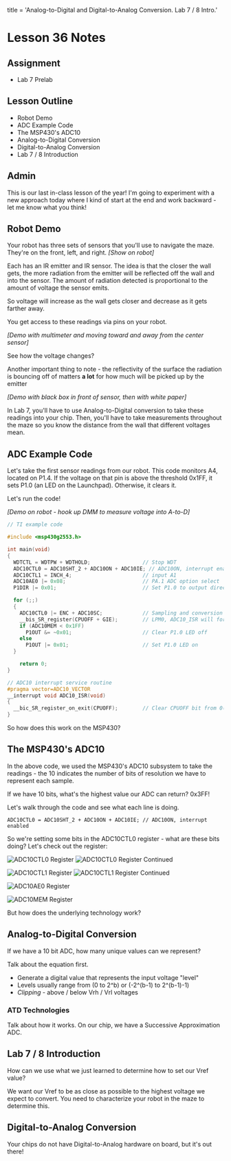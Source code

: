 title = 'Analog-to-Digital and Digital-to-Analog Conversion. Lab 7 / 8 Intro.'

# Lesson 36 Notes

## Assignment
- Lab 7 Prelab

## Lesson Outline
- Robot Demo
- ADC Example Code
- The MSP430's ADC10
- Analog-to-Digital Conversion
- Digital-to-Analog Conversion
- Lab 7 / 8 Introduction

## Admin

This is our last in-class lesson of the year!  I'm going to experiment with a new approach today where I kind of start at the end and work backward - let me know what you think!

## Robot Demo

Your robot has three sets of sensors that you'll use to navigate the maze.  They're on the front, left, and right. *[Show on robot]*

Each has an IR emitter and IR sensor.  The idea is that the closer the wall gets, the more radiation from the emitter will be reflected off the wall and into the sensor.  The amount of radiation detected is proportional to the amount of voltage the sensor emits.

So voltage will increase as the wall gets closer and decrease as it gets farther away.

You get access to these readings via pins on your robot.

*[Demo with multimeter and moving toward and away from the center sensor]*

See how the voltage changes?

Another important thing to note - the reflectivity of the surface the radiation is bouncing off of matters **a lot** for how much will be picked up by the emitter

*[Demo with black box in front of sensor, then with white paper]*

In Lab 7, you'll have to use Analog-to-Digital conversion to take these readings into your chip.  Then, you'll have to take measurements throughout the maze so you know the distance from the wall that different voltages mean.

## ADC Example Code

Let's take the first sensor readings from our robot.  This code monitors A4, located on P1.4.  If the voltage on that pin is above the threshold 0x1FF, it sets P1.0 (an LED on the Launchpad).  Otherwise, it clears it.

Let's run the code!

*[Demo on robot - hook up DMM to measure voltage into A-to-D]*

```c
// TI example code

#include <msp430g2553.h>

int main(void)
{
  WDTCTL = WDTPW + WDTHOLD;                 // Stop WDT
  ADC10CTL0 = ADC10SHT_2 + ADC10ON + ADC10IE; // ADC10ON, interrupt enabled
  ADC10CTL1 = INCH_4;                       // input A1
  ADC10AE0 |= 0x08;                         // PA.1 ADC option select
  P1DIR |= 0x01;                            // Set P1.0 to output direction

  for (;;)
  {
    ADC10CTL0 |= ENC + ADC10SC;             // Sampling and conversion start
    __bis_SR_register(CPUOFF + GIE);        // LPM0, ADC10_ISR will force exit
    if (ADC10MEM < 0x1FF)
      P1OUT &= ~0x01;                       // Clear P1.0 LED off
    else
      P1OUT |= 0x01;                        // Set P1.0 LED on
  }

	return 0;
}

// ADC10 interrupt service routine
#pragma vector=ADC10_VECTOR
__interrupt void ADC10_ISR(void)
{
  __bic_SR_register_on_exit(CPUOFF);        // Clear CPUOFF bit from 0(SR)
}
```

So how does this work on the MSP430?

## The MSP430's ADC10

In the above code, we used the MSP430's ADC10 subsystem to take the readings - the 10 indicates the number of bits of resolution we have to represent each sample.


If we have 10 bits, what's the highest value our ADC can return?  0x3FF!

Let's walk through the code and see what each line is doing.

`ADC10CTL0 = ADC10SHT_2 + ADC10ON + ADC10IE; // ADC10ON, interrupt enabled`

So we're setting some bits in the ADC10CTL0 register - what are these bits doing?  Let's check out the register:

![ADC10CTL0 Register](ADC10CTL0.jpg)
![ADC10CTL0 Register Continued](ADC10CTL0-cont.jpg)



![ADC10CTL1 Register](ADC10CTL1.jpg)
![ADC10CTL1 Register Continued](ADC10CTL1-cont.jpg)

![ADC10AE0 Register](ADC10AE0.jpg)

![ADC10MEM Register](ADC10MEM.jpg)

But how does the underlying technology work?

## Analog-to-Digital Conversion

If we have a 10 bit ADC, how many unique values can we represent?

Talk about the equation first.

- Generate a digital value that represents the input voltage "level"
- Levels usually range from (0 to 2^b) or (-2^(b-1) to 2^(b-1)-1)
- *Clipping* - above / below Vrh / Vrl voltages

### ATD Technologies

Talk about how it works.  On our chip, we have a Successive Approximation ADC.

## Lab 7 / 8 Introduction

How can we use what we just learned to determine how to set our Vref value?

We want our Vref to be as close as possible to the highest voltage we expect to convert.  You need to characterize your robot in the maze to determine this.

## Digital-to-Analog Conversion

Your chips do not have Digital-to-Analog hardware on board, but it's out there!
